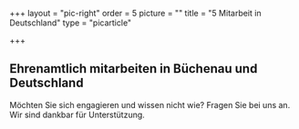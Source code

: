 +++
layout = "pic-right"
order = 5
picture = ""
title = "5 Mitarbeit in Deutschland"
type = "picarticle"

+++
## Ehrenamtlich mitarbeiten in Büchenau und Deutschland

Möchten Sie sich engagieren und wissen nicht wie? Fragen Sie bei uns an. Wir sind dankbar für Unterstützung. 